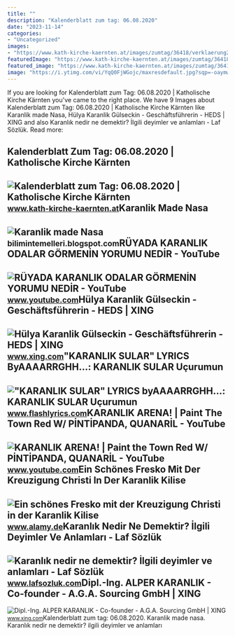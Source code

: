 ```yaml
---
title: ""
description: "Kalenderblatt zum tag: 06.08.2020"
date: "2023-11-14"
categories:
- "Uncategorized"
images:
- "https://www.kath-kirche-kaernten.at/images/zumtag/36418/verklaerung2__xlarge.jpg"
featuredImage: "https://www.kath-kirche-kaernten.at/images/zumtag/36418/verklaerung2__xlarge.jpg"
featured_image: "https://www.kath-kirche-kaernten.at/images/zumtag/36418/verklaerung2__xlarge.jpg"
image: "https://i.ytimg.com/vi/YqQ0FjWGojc/maxresdefault.jpg?sqp=-oaymwEmCIAKENAF8quKqQMa8AEB-AH-DoACuAiKAgwIABABGGUgUyhFMA8=&amp;rs=AOn4CLCdG88nekf9x6tOHDYWcVytEJWY9g"
---
```


If you are looking for Kalenderblatt zum Tag: 06.08.2020 | Katholische Kirche Kärnten you've came to the right place. We have 9 Images about Kalenderblatt zum Tag: 06.08.2020 | Katholische Kirche Kärnten like Karanlik made Nasa, Hülya Karanlik Gülseckin - Geschäftsführerin - HEDS | XING and also Karanlık nedir ne demektir? İlgili deyimler ve anlamları - Laf Sözlük. Read more:

Kalenderblatt Zum Tag: 06.08.2020 | Katholische Kirche Kärnten
--------------------------------------------------------------

 ![Kalenderblatt zum Tag: 06.08.2020 | Katholische Kirche Kärnten](https://www.kath-kirche-kaernten.at/images/zumtag/36418/verklaerung2__xlarge.jpg) <small>www.kath-kirche-kaernten.at</small>Karanlik Made Nasa
------------------

 ![Karanlik made Nasa](https://lh3.googleusercontent.com/-Ld5JEfDJUDU/Vvl0d8-mzZI/AAAAAAAAAXU/2zgOSAY8o8g/s640/nasa-20160328-0010.jpg) <small>bilimintemelleri.blogspot.com</small>RÜYADA KARANLIK ODALAR GÖRMENİN YORUMU NEDİR - YouTube
------------------------------------------------------

 ![RÜYADA KARANLIK ODALAR GÖRMENİN YORUMU NEDİR - YouTube](https://i.ytimg.com/vi/YqQ0FjWGojc/maxresdefault.jpg?sqp=-oaymwEmCIAKENAF8quKqQMa8AEB-AH-DoACuAiKAgwIABABGGUgUyhFMA8=&rs=AOn4CLCdG88nekf9x6tOHDYWcVytEJWY9g) <small>www.youtube.com</small>Hülya Karanlik Gülseckin - Geschäftsführerin - HEDS | XING
----------------------------------------------------------

 ![Hülya Karanlik Gülseckin - Geschäftsführerin - HEDS | XING](https://profile-images.xing.com/images/e81c66dc385e60297d619aa94d91ef95-7/hülya-karanlik-gülseckin.1024x1024.jpg) <small>www.xing.com</small>"KARANLIK SULAR" LYRICS ByAAAARRGHH...: KARANLIK SULAR Uçurumun
---------------------------------------------------------------

 !["KARANLIK SULAR" LYRICS byAAAARRGHH...: KARANLIK SULAR Uçurumun](https://www.flashlyrics.com/image/tw/aaaarrghh/karanlik-sular-93) <small>www.flashlyrics.com</small>KARANLIK ARENA! | Paint The Town Red W/ PİNTİPANDA, QUANARİL - YouTube
----------------------------------------------------------------------

 ![KARANLIK ARENA! | Paint the Town Red W/ PİNTİPANDA, QUANARİL - YouTube](https://i.ytimg.com/vi/g4LztRiTXPg/maxresdefault.jpg) <small>www.youtube.com</small>Ein Schönes Fresko Mit Der Kreuzigung Christi In Der Karanlik Kilise
--------------------------------------------------------------------

 ![Ein schönes Fresko mit der Kreuzigung Christi in der Karanlik Kilise](https://c8.alamy.com/compde/2cbw9g9/ein-schones-fresko-mit-der-kreuzigung-christi-in-der-karanlik-kilise-dunkle-kirche-im-freilichtmuseum-in-goreme-in-kappadokien-in-der-turkei-2cbw9g9.jpg) <small>www.alamy.de</small>Karanlık Nedir Ne Demektir? İlgili Deyimler Ve Anlamları - Laf Sözlük
---------------------------------------------------------------------

 ![Karanlık nedir ne demektir? İlgili deyimler ve anlamları - Laf Sözlük](https://4.bp.blogspot.com/-kMI4HMR8B3g/TjHAhp1JGOI/AAAAAAAABcQ/8-9fcKTodbU/s1600/zifiri_karanlik_gece_orman.jpg) <small>www.lafsozluk.com</small>Dipl.-Ing. ALPER KARANLIK - Co-founder - A.G.A. Sourcing GmbH | XING
--------------------------------------------------------------------

 ![Dipl.-Ing. ALPER KARANLIK - Co-founder - A.G.A. Sourcing GmbH | XING](https://profile-images.xing.com/images/988214160950e058bb704ca92a1e6d53-2/alper-karanlik.1024x1024.jpg) <small>www.xing.com</small>Kalenderblatt zum tag: 06.08.2020. Karanlik made nasa. Karanlık nedir ne demektir? i̇lgili deyimler ve anlamları
